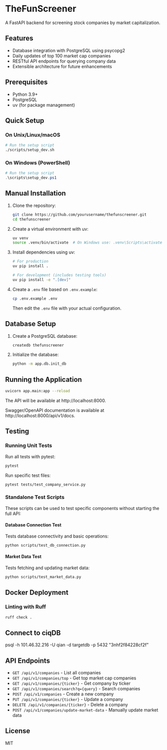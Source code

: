 # TheFunScreener

A FastAPI backend for screening stock companies by market capitalization.

## Features

- Database integration with PostgreSQL using psycopg2
- Daily updates of top 100 market cap companies
- RESTful API endpoints for querying company data
- Extensible architecture for future enhancements

## Prerequisites

- Python 3.9+
- PostgreSQL
- uv (for package management)

## Quick Setup

### On Unix/Linux/macOS

```bash
# Run the setup script
./scripts/setup_dev.sh
```

### On Windows (PowerShell)

```powershell
# Run the setup script
.\scripts\setup_dev.ps1
```

## Manual Installation

1. Clone the repository:
   ```bash
   git clone https://github.com/yourusername/thefunscreener.git
   cd thefunscreener
   ```

2. Create a virtual environment with uv:
   ```bash
   uv venv
   source .venv/bin/activate  # On Windows use: .venv\Scripts\activate
   ```

3. Install dependencies using uv:
   ```bash
   # For production
   uv pip install .
   
   # For development (includes testing tools)
   uv pip install -e ".[dev]"
   ```

4. Create a `.env` file based on `.env.example`:
   ```bash
   cp .env.example .env
   ```
   Then edit the `.env` file with your actual configuration.

## Database Setup

1. Create a PostgreSQL database:
   ```bash
   createdb thefunscreener
   ```

2. Initialize the database:
   ```bash
   python -m app.db.init_db
   ```

## Running the Application

```bash
uvicorn app.main:app --reload
```

The API will be available at http://localhost:8000.

Swagger/OpenAPI documentation is available at http://localhost:8000/api/v1/docs.

## Testing

### Running Unit Tests

Run all tests with pytest:

```bash
pytest
```

Run specific test files:

```bash
pytest tests/test_company_service.py
```

### Standalone Test Scripts

These scripts can be used to test specific components without starting the full API:

#### Database Connection Test

Tests database connectivity and basic operations:

```bash
python scripts/test_db_connection.py
```

#### Market Data Test

Tests fetching and updating market data:

```bash
python scripts/test_market_data.py
```

## Docker Deployment


### Linting with Ruff

```bash
ruff check .
```

## Connect to ciqDB
psql -h 101.46.32.216 -U qian -d targetdb -p 5432
"3nhf2f84228cf2f"

## API Endpoints

- `GET /api/v1/companies` - List all companies
- `GET /api/v1/companies/top` - Get top market cap companies
- `GET /api/v1/companies/{ticker}` - Get company by ticker
- `GET /api/v1/companies/search?q={query}` - Search companies
- `POST /api/v1/companies` - Create a new company
- `PUT /api/v1/companies/{ticker}` - Update a company
- `DELETE /api/v1/companies/{ticker}` - Delete a company
- `POST /api/v1/companies/update-market-data` - Manually update market data

## License

MIT